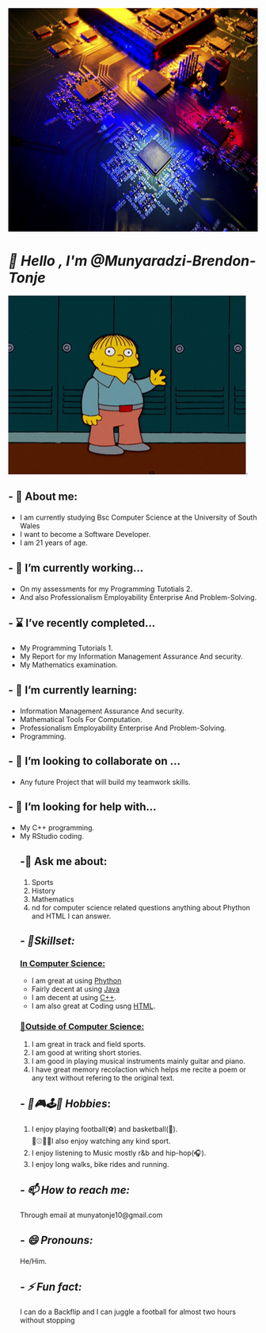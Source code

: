 
<!DOCTYPE html>

<html>
<head>
<title>Munyaradzi Brendon Tonje Github Portfolio Homepage </title>
<meta name= "description" content "This is my Github Portfolio Coded Using Html">
</head>
<body>


<img src="Comp pic.png" width ="1000" height="450" alt="Computer Science Picture">
<h1><i><b><strong>👋 Hello , I'm @Munyaradzi-Brendon-Tonje</h1></i></b></strong> 
<img src="giphy (1).gif" alt= "Hello gif">.
<!-- This is information about my studies and personal details --> 
<section>
        <h2><p>- 👀 About me:</p></h2> 
        <ul>
        <li>I am currently studying Bsc Computer Science at the University of South Wales </li> 
        <li>I want to become a Software Developer.</li>
        <li>I am 21 years of age.</li>
        </ul>
</section>
<section>
        <h2><p>- 🔭 I’m currently working...</p></h2>
        <ul>
        <li>On my assessments for my Programming Tutotials 2.</li> 
        <li>And also Professionalism Employability Enterprise And Problem-Solving.</li>
</section>
<section>
        <h2><p>- ⌛ I’ve recently completed...</p></h2>
        <ul>
        <li>My Programming Tutorials 1.</li>
        <li>My Report for my Information Management Assurance And security.</li>
        <li>My Mathematics examination.</li>
</section>
<section>       
 <p><h2>- 🌱 I’m currently learning:</p></h2> 
<ul>
<li>Information Management Assurance And security.</li>
<li>Mathematical Tools For Computation.</li> 
<li>Professionalism Employability Enterprise And Problem-Solving.</li>
<li>Programming.</li>
</ul>        
</section>
<section>
        <h2><p>- 🤝 I’m looking to collaborate on ...</p></h2>
        <ul>
        <li>Any future Project that will build my teamwork skills.</li>
</section>
<section>
       <h2><p>- 🤔 I’m looking for help with...</p></h2> 
       <ul>
       <li>My C++ programming.</li>
       <li>My RStudio coding.</li>
<section>
        <h2><p>-💬 Ask me about:</p></h2> 
        <ol>
        <li>Sports</li>
        <li>History</li>
        <li>Mathematics</li>
        <li>nd for computer science related questions anything about Phython and HTML I can answer.</li>
</ol>
</section>
<section>
        <h2><em>- 🎯Skillset:</em></h2>
        <h3><b><u>In Computer Science:</b></u></h3>
        <ul>
                     <li>I am great at using <u>Phython</u> 
                     <li>Fairly decent at using <u>Java</u></li> 
                     <li>I am decent at using <u>C++</u>.</li>
                     <li>I am also great at Coding usng <u>HTML</u>.</p></strong></li>
        </ul>
</section>
<section>
        <h3><b><u>🏅Outside of Computer Science:</b></u></h3>
        <ol>
                     <li>I am great in track and field sports. 
                     <li>I am good at writing short stories.</li> 
                     <li>I am good in playing musical instruments mainly guitar and piano.</strong></li>
                     <li>I have great memory recolaction which helps me recite a poem or any text without refering to the original text.</li>
        </ol>
</section>
<section>
<h2><p><em>- 🥇🎮🕹️👾 Hobbies</em>:</p></h2> 
<section>
         <ol>
                                 <li>I enjoy playing football(⚽) and basketball(🏀).<br>🥅⚾🎾🏈I also enjoy watching any kind sport.</br></li> 
                                 <li>I enjoy listening to Music mostly r&b and hip-hop(🎧).</li> 
                                 <li>I enjoy long walks, bike rides and running.</li>
         </ol>
</section>
<section>
<h2><i><p>- 📫 How to reach me:</p></i></h2> Through email at munyatonje10@gmail.com
</section>
<section>
<h2><i><p>- 😄 Pronouns:</p></i></h2> He/Him.
</section>
<section>
<h2><i><p><em>- ⚡ Fun fact:</em></i></h2> I can do a Backflip and I can juggle a football for almost two hours without stopping</p>
</section>

</body>
</html>


